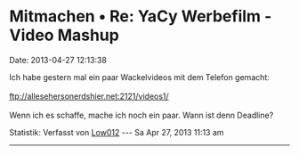 Mitmachen • Re: YaCy Werbefilm - Video Mashup
=============================================

Date: 2013-04-27 12:13:38

Ich habe gestern mal ein paar Wackelvideos mit dem Telefon gemacht:\
\
<ftp://allesehersonerdshier.net:2121/videos1/>\
\
Wenn ich es schaffe, mache ich noch ein paar. Wann ist denn Deadline?

Statistik: Verfasst von
[Low012](http://forum.yacy-websuche.de/memberlist.php?mode=viewprofile&u=62)
--- Sa Apr 27, 2013 11:13 am

------------------------------------------------------------------------
